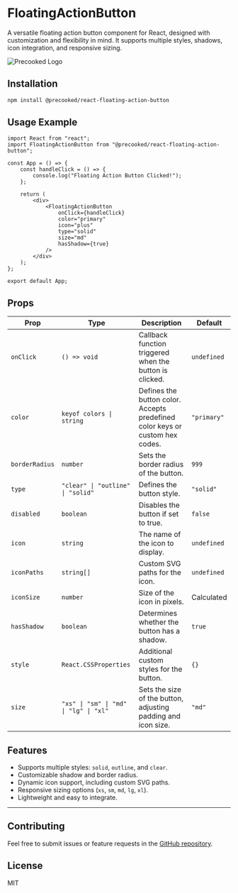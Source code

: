 
# FloatingActionButton

A versatile floating action button component for React, designed with customization and flexibility in mind. It supports multiple styles, shadows, icon integration, and responsive sizing.

![Precooked Logo](https://precookedcode.com/assets/logos/logo-horizontal-dark.svg)

## Installation

```bash
npm install @precooked/react-floating-action-button
```

## Usage Example

```tsx
import React from "react";
import FloatingActionButton from "@precooked/react-floating-action-button";

const App = () => {
    const handleClick = () => {
        console.log("Floating Action Button Clicked!");
    };

    return (
        <div>
            <FloatingActionButton
                onClick={handleClick}
                color="primary"
                icon="plus"
                type="solid"
                size="md"
                hasShadow={true}
            />
        </div>
    );
};

export default App;
```

## Props

| Prop          | Type                                    | Description                                                                              | Default    |
|---------------|-----------------------------------------|------------------------------------------------------------------------------------------|------------|
| `onClick`     | `() => void`                           | Callback function triggered when the button is clicked.                                  | `undefined`|
| `color`       | `keyof colors \| string`               | Defines the button color. Accepts predefined color keys or custom hex codes.             | `"primary"`|
| `borderRadius`| `number`                               | Sets the border radius of the button.                                                   | `999`      |
| `type`        | `"clear" \| "outline" \| "solid"`      | Defines the button style.                                                               | `"solid"`  |
| `disabled`    | `boolean`                              | Disables the button if set to true.                                                     | `false`    |
| `icon`        | `string`                               | The name of the icon to display.                                                        | `undefined`|
| `iconPaths`   | `string[]`                             | Custom SVG paths for the icon.                                                          | `undefined`|
| `iconSize`    | `number`                               | Size of the icon in pixels.                                                             | Calculated |
| `hasShadow`   | `boolean`                              | Determines whether the button has a shadow.                                             | `true`     |
| `style`       | `React.CSSProperties`                  | Additional custom styles for the button.                                                | `{}`       |
| `size`        | `"xs" \| "sm" \| "md" \| "lg" \| "xl"` | Sets the size of the button, adjusting padding and icon size.                            | `"md"`     |

## Features

- Supports multiple styles: `solid`, `outline`, and `clear`.
- Customizable shadow and border radius.
- Dynamic icon support, including custom SVG paths.
- Responsive sizing options (`xs`, `sm`, `md`, `lg`, `xl`).
- Lightweight and easy to integrate.

---

## Contributing

Feel free to submit issues or feature requests in the [GitHub repository](https://github.com/precookedcode/react-floating-action-button).

## License

MIT
